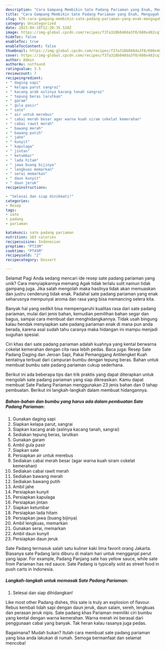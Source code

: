 ```yaml
---
description: "Cara Gampang Membikin Sate Padang Pariaman yang Enak, Mengugah Selera"
title: "Cara Gampang Membikin Sate Padang Pariaman yang Enak, Mengugah Selera"
slug: 676-cara-gampang-membikin-sate-padang-pariaman-yang-enak-mengugah-selera
category: Uncategorized
date: 2023-04-18T12:20:35.528Z
image: https://img-global.cpcdn.com/recipes/f37a318b048da3f0/680x482cq70/sate-padang-pariaman-foto-resep-utama.jpg
hideToc: false
enableToc: true
enableTocContent: false
thumbnail: https://img-global.cpcdn.com/recipes/f37a318b048da3f0/680x482cq70/sate-padang-pariaman-foto-resep-utama.jpg
cover: https://img-global.cpcdn.com/recipes/f37a318b048da3f0/680x482cq70/sate-padang-pariaman-foto-resep-utama.jpg
author: Admin
authorAv: notfound
ratingvalue: 3.5
reviewcount: 7
recipeingredient:
- " daging sapi"
- " kelapa parut sangrai"
- " kacang arab aslinya kacang tanah sangrai"
- " tepung beras larutkan"
- " garam"
- " gula pasir"
- " sate"
- " air untuk merebus"
- " cabai merah besar agar warna kuah siram cokelat kemerahan"
- " cabai rawit merah"
- " bawang merah"
- " bawang putih"
- " jahe"
- " kunyit"
- " kapulaga"
- " jintan"
- " ketumbar"
- " lada hitam"
- " jawa buang bijinya"
- " lengkuas memarkan"
- " serai memarkan"
- " daun kunyit"
- " daun jeruk"
recipeinstructions:

- "Selesai dan siap dinikmati!"
categories:
- Resep
tags:
- sate
- padang
- pariaman

katakunci: sate padang pariaman 
nutrition: 163 calories
recipecuisine: Indonesian
preptime: "PT33M"
cooktime: "PT45M"
recipeyield: "2"
recipecategory: Dessert

---
```



Selamat Pagi Anda sedang mencari ide resep sate padang pariaman yang unik? Cara menyiapkannya memang Agak tidak terlalu sulit namun tidak gampang juga. Jika salah mengolah maka hasilnya tidak akan memuaskan dan justru cenderung tidak enak. Padahal sate padang pariaman yang enak seharusnya mempunyai aroma dan rasa yang bisa memancing selera kita.


Banyak hal yang sedikit bisa mempengaruhi kualitas rasa dari sate padang pariaman, mulai dari jenis bahan, kemudian pemilihan bahan segar dan bagus, sampai cara membuat dan menghidangkannya. Tidak usah bingung kalau hendak menyiapkan sate padang pariaman enak di mana pun anda berada, karena asal sudah tahu caranya maka hidangan ini mampu menjadi suguhan spesial.

Ciri khas dari sate padang pariaman adalah kuahnya yang kental berwarna cokelat kemerahan dengan cita rasa lebih pedas. Baca juga: Resep Sate Padang Daging dan Jeroan Sapi, Pakai Pemanggang Antilengket Kuah kentalnya terbuat dari campuran bumbu dengan tepung beras. Bahan untuk membuat bumbu sate padang pariaman cukup sederhana.


Berikut ini ada beberapa tips dan trik praktis yang dapat diterapkan untuk mengolah sate padang pariaman yang siap dikreasikan. Kamu dapat membuat Sate Padang Pariaman menggunakan 23 jenis bahan dan 0 tahap pembuatan. Berikut ini langkah-langkah dalam membuat hidangannya.

<!--inarticleads1-->

##### Bahan-bahan dan bumbu yang harus ada dalam pembuatan Sate Padang Pariaman:

1. Gunakan  daging sapi
1. Siapkan  kelapa parut, sangrai
1. Siapkan  kacang arab (aslinya kacang tanah, sangrai)
1. Sediakan  tepung beras, larutkan
1. Gunakan  garam
1. Ambil  gula pasir
1. Siapkan  sate
1. Persiapkan  air untuk merebus
1. Sediakan  cabai merah besar (agar warna kuah siram cokelat kemerahan)
1. Sediakan  cabai rawit merah
1. Sediakan  bawang merah
1. Sediakan  bawang putih
1. Ambil  jahe
1. Persiapkan  kunyit
1. Persiapkan  kapulaga
1. Persiapkan  jintan
1. Siapkan  ketumbar
1. Persiapkan  lada hitam
1. Persiapkan  jawa (buang bijinya)
1. Ambil  lengkuas, memarkan
1. Gunakan  serai, memarkan
1. Ambil  daun kunyit
1. Persiapkan  daun jeruk


Sate Padang termasuk salah satu kuliner kaki lima favorit orang Jakarta. Biasanya sate Padang laris diburu di malam hari untuk mengganjal perut yang lapar. For example, Padang Panjang sate has yellow sauce, while sate from Pariaman has red sauce. Sate Padang is typically sold as street food in push carts in Indonesia. 

<!--inarticleads2-->

##### Langkah-langkah untuk memasak Sate Padang Pariaman:


1. Selesai dan siap dihidangkan!

Like most other Padang dishes, this sate is truly an explosion of flavour. Rebus kembali lidah sapi dengan daun jeruk, daun salam, sereh, lengkuas dan perasan jeruk nipis. Sate padang khas Pariaman memiliki ciri bumbu yang kental dengan warna kemerahan. Warna merah ini berasal dari penggunaan cabai yang banyak. Tak heran kalau rasanya juga pedas. 

Bagaimana? Mudah bukan? Itulah cara membuat sate padang pariaman yang bisa anda lakukan di rumah. Semoga bermanfaat dan selamat mencoba!

